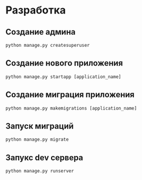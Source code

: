 # Разработка

## Создание админа

`python manage.py createsuperuser`

## Создание нового приложения

`python manage.py startapp [application_name]`

## Создание миграция приложения

`python manage.py makemigrations [application_name]`

## Запуск миграций 

`python manage.py migrate`

## Запукс dev сервера

`python manage.py runserver`
